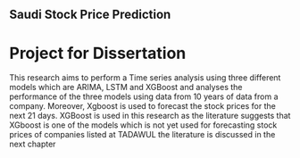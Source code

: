## Saudi Stock Price Prediction
# Project for Dissertation  
This research aims to perform a Time series analysis using three different models which are ARIMA, LSTM and XGBoost and analyses the performance of the three models using data from 10 years of data from a company. Moreover, Xgboost is used to forecast the stock prices for the next 21 days. XGBoost is used in this research as the literature suggests that XGboost is one of the models which is not yet used for forecasting stock prices of companies listed at TADAWUL the literature is discussed in the next chapter
